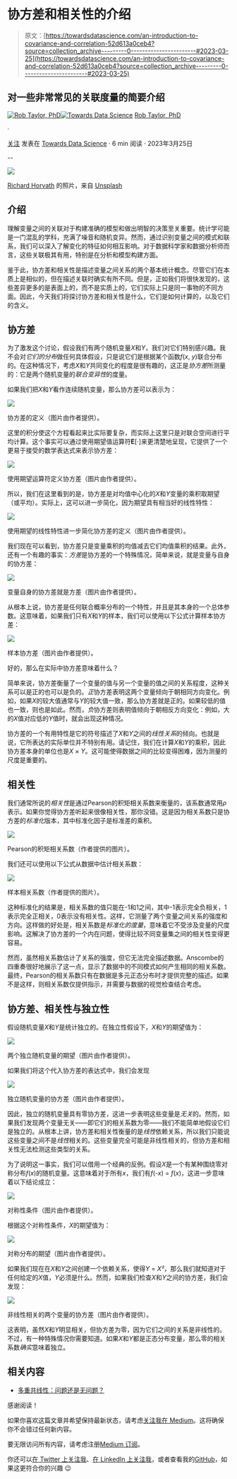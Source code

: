 # 协方差和相关性的介绍

> 原文：[https://towardsdatascience.com/an-introduction-to-covariance-and-correlation-52d613a0ceb4?source=collection_archive---------0-----------------------#2023-03-25](https://towardsdatascience.com/an-introduction-to-covariance-and-correlation-52d613a0ceb4?source=collection_archive---------0-----------------------#2023-03-25)

## 对一些非常常见的关联度量的简要介绍

[](https://medium.com/@dataforyou?source=post_page-----52d613a0ceb4--------------------------------)[![Rob Taylor, PhD](../Images/5e4e86da7b77404ed42d00a60ea5eacf.png)](https://medium.com/@dataforyou?source=post_page-----52d613a0ceb4--------------------------------)[](https://towardsdatascience.com/?source=post_page-----52d613a0ceb4--------------------------------)[![Towards Data Science](../Images/a6ff2676ffcc0c7aad8aaf1d79379785.png)](https://towardsdatascience.com/?source=post_page-----52d613a0ceb4--------------------------------) [Rob Taylor, PhD](https://medium.com/@dataforyou?source=post_page-----52d613a0ceb4--------------------------------)

·

[关注](https://medium.com/m/signin?actionUrl=https%3A%2F%2Fmedium.com%2F_%2Fsubscribe%2Fuser%2F98de080592fc&operation=register&redirect=https%3A%2F%2Ftowardsdatascience.com%2Fan-introduction-to-covariance-and-correlation-52d613a0ceb4&user=Rob+Taylor%2C+PhD&userId=98de080592fc&source=post_page-98de080592fc----52d613a0ceb4---------------------post_header-----------) 发表在 [Towards Data Science](https://towardsdatascience.com/?source=post_page-----52d613a0ceb4--------------------------------) · 6 min 阅读 · 2023年3月25日 [](https://medium.com/m/signin?actionUrl=https%3A%2F%2Fmedium.com%2F_%2Fvote%2Ftowards-data-science%2F52d613a0ceb4&operation=register&redirect=https%3A%2F%2Ftowardsdatascience.com%2Fan-introduction-to-covariance-and-correlation-52d613a0ceb4&user=Rob+Taylor%2C+PhD&userId=98de080592fc&source=-----52d613a0ceb4---------------------clap_footer-----------)

--

[](https://medium.com/m/signin?actionUrl=https%3A%2F%2Fmedium.com%2F_%2Fbookmark%2Fp%2F52d613a0ceb4&operation=register&redirect=https%3A%2F%2Ftowardsdatascience.com%2Fan-introduction-to-covariance-and-correlation-52d613a0ceb4&source=-----52d613a0ceb4---------------------bookmark_footer-----------)![](../Images/315d5f3a5cac77efb3e1c1e1b233675e.png)

[Richard Horvath](https://unsplash.com/@orwhat?utm_source=medium&utm_medium=referral) 的照片，来自 [Unsplash](https://unsplash.com/?utm_source=medium&utm_medium=referral)

## 介绍

理解变量之间的关联对于构建准确的模型和做出明智的决策至关重要。统计学可能是一门混乱的学科，充满了噪音和随机变异。然而，通过识别变量之间的模式和联系，我们可以深入了解变化的特征如何相互影响。对于数据科学家和数据分析师而言，这些关联极其有用，特别是在分析和模型构建方面。

鉴于此，协方差和相关性是描述变量之间关系的两个基本统计概念。尽管它们在本质上是相似的，但在描述关联时确实有所不同。但是，正如我们将很快发现的，这些差异更多的是表面上的，而不是实质上的，它们实际上只是同一事物的不同方面。因此，今天我们将探讨协方差和相关性是什么，它们是如何计算的，以及它们的含义。

## 协方差

为了激发这个讨论，假设我们有两个随机变量*X*和*Y*，我们对它们特别感兴趣。我不会对*它们的分布*做任何具体假设，只是说它们是根据某个函数*f*(*x*, *y*)联合分布的。在这种情况下，考虑*X*和*Y*共同变化的程度是很有趣的，这正是*协方差*所测量的：它是两个随机变量的*联合变异性*的度量。

如果我们把*X*和*Y*看作连续随机变量，那么协方差可以表示为：

![](../Images/c8105cc862bf0c462b003a505c3572bd.png)

协方差的定义（图片由作者提供）。

这里的积分使这个方程看起来比实际要复杂，而实际上这里只是对联合空间进行平均计算。这个事实可以通过使用期望值运算符**E**[⋅]来更清楚地呈现，它提供了一个更易于接受的数学表达式来表示协方差：

![](../Images/02c35935bbc7b3ddd47c93f7748f9dc8.png)

使用期望运算符定义协方差（图片由作者提供）。

所以，我们在这里看到的是，协方差是对均值中心化的*X*和*Y*变量的乘积取期望（或平均）。实际上，这可以进一步简化，因为期望具有相当好的线性特性：

![](../Images/c13b23277c410c99ab1feb64825ecd11.png)

使用期望的线性特性进一步简化协方差的定义（图片由作者提供）。

我们现在可以看到，协方差只是变量乘积的均值减去它们均值乘积的结果。此外，还有一个有趣的事实：*方差*是协方差的一个特殊情况，简单来说，就是变量与自身的协方差：

![](../Images/eb0e83a0a709d7c156966309082bc930.png)

变量自身的协方差就是方差（图片由作者提供）。

从根本上说，协方差是任何联合概率分布的一个特性，并且是其本身的一个总体参数。这意味着，如果我们只有*X*和*Y*的样本，我们可以使用以下公式计算样本协方差：

![](../Images/e8346267a57e2e6ddb211f104f6b710e.png)

样本协方差（图片由作者提供）。

好的，那么在实际中协方差意味着什么？

简单来说，协方差衡量了一个变量的值与另一个变量的值之间的关系程度，这种关系可以是正的也可以是负的。*正*协方差表明这两个变量倾向于朝相同方向变化。例如，如果*X*的较大值通常与*Y*的较大值一致，那么协方差就是正的。如果较低的值也一致，则也是如此。然而，*负*协方差则表明值倾向于朝相反方向变化：例如，大的*X*值对应低的*Y*值时，就会出现这种情况。

协方差的一个有用特性是它的符号描述了*X*和*Y*之间的*线性关系*的倾向。也就是说，它所表达的实际单位并不特别有用。请记住，我们在计算*X*和*Y*的乘积，因此协方差本身的单位也是*X* × *Y*。这可能使得数据之间的比较变得困难，因为测量的尺度是重要的。

## 相关性

我们通常所说的*相关性*是通过Pearson的积矩相关系数来衡量的，该系数通常用*ρ*表示。如果你觉得协方差听起来很像相关性，那你没错。这是因为相关系数只是协方差的*标准化*版本，其中标准化因子是标准差的乘积。

![](../Images/f3aeb215df8353cd811984e6425fa05f.png)

Pearson的积矩相关系数（作者提供的图片）。

我们还可以使用以下公式从数据中估计相关系数：

![](../Images/3ba8bd89465d029d2a7f432cfac4e1c3.png)

样本相关系数（作者提供的图片）。

这种标准化的结果是，相关系数的值只能在-1和1之间，其中-1表示完全负相关，1表示完全正相关，0表示没有相关性。这样，它测量了两个变量之间关系的强度和方向。这样做的好处是，相关系数是*标准化的度量*，意味着它不受涉及变量的尺度影响。这解决了协方差的一个内在问题，使得比较不同变量集之间的相关性变得更容易。

然而，虽然相关系数估计了关系的强度，但它无法完全描述数据。Anscombe的四重奏很好地展示了这一点，显示了数据中的不同模式如何产生相同的相关系数。最终，Pearson的相关系数只有在数据是多元正态分布时才提供完整的描述。如果不是这样，则相关系数仅提供指示，并需要与数据的视觉检查结合考虑。

## 协方差、相关性与独立性

假设随机变量*X*和*Y*是统计独立的。在独立性假设下，*X*和*Y*的期望值为：

![](../Images/6639cad2183ea41650c9cbefaa783007.png)

两个独立随机变量的期望（图片由作者提供）。

如果我们将这个代入协方差的表达式中，我们会发现

![](../Images/4c6838cac37318ca39e46159044c9948.png)

独立随机变量的协方差（图片由作者提供）。

因此，独立的随机变量具有零协方差，这进一步表明这些变量是*无关*的。然而，如果我们发现两个变量无关——即它们的相关系数为零——我们不能简单地假设它们是独立的。从根本上讲，协方差和相关性衡量的是*线性*依赖关系，所以我们只能说这些变量之间不是*线性*相关的。这些变量完全可能是非线性相关的，但协方差和相关性无法检测这些类型的关系。

为了说明这一事实，我们可以借用一个经典的反例。假设*X*是一个有某种围绕零对称分布*f*(*x*)的随机变量。这意味着对于所有*x*，我们有*f*(*-x*) = *f*(*x*)，这进一步意味着以下结论成立：

![](../Images/5b9f4cb3b96759f55e500f3bd098f816.png)

对称性条件（图片由作者提供）。

根据这个对称性条件，*X*的期望值为：

![](../Images/07bd6ada549e038350a4fd463f49b489.png)

对称分布的期望（图片由作者提供）。

如果我们现在在*X*和*Y*之间创建一个依赖关系，使得*Y* = *X²*，那么我们就知道对于任何给定的*X*值，*Y*必须是什么。然而，如果我们检查*X*和*Y*之间的协方差，我们会发现：

![](../Images/bcacd4b7f2c0c6bedf07b4d8279828d4.png)

非线性相关的两个变量的协方差（图片由作者提供）。

这表明，虽然*X*和*Y*明显相关，但协方差为零，因为它们之间的关系是非线性的。不过，有一种特殊情况你需要知道。如果*X*和*Y*都是正态分布变量，那么零的相关系数*确实*意味着独立。

## 相关内容

+   [多重共线性：问题还是无问题？](https://medium.com/towards-data-science/multicollinearity-problem-or-not-d4bd7a9cfb91)

感谢阅读！

如果你喜欢这篇文章并希望保持最新状态，请考虑[关注我在 Medium](https://medium.com/@dataforyou)。这将确保你不会错过任何新内容。

要无限访问所有内容，请考虑注册[Medium 订阅](https://medium.com/membership)。

你还可以[在 Twitter 上关注我](https://twitter.com/dataforyounz)、[在 LinkedIn 上关注我](https://www.linkedin.com/in/dataforyou/)，或者查看我的[GitHub](https://github.com/dataforyounz)，如果这更符合你的兴趣 😉
